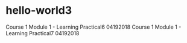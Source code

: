 # hello-world3
Course 1 Module 1 - Learning Practical6 04192018
Course 1 Module 1 - Learning Practical7 04192018
